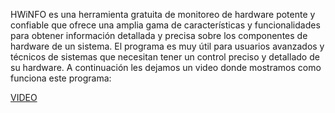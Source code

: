  HWiNFO es una herramienta gratuita de monitoreo de hardware potente y confiable que ofrece una amplia gama de características y funcionalidades para obtener información detallada y precisa sobre los componentes de hardware de un sistema.
 El programa es muy útil para usuarios avanzados y técnicos de sistemas que necesitan tener un control preciso y detallado de su hardware.
A continuación les dejamos un video donde mostramos como funciona este programa:

[VIDEO](https://youtu.be/uuu6e-Gm-CY)

